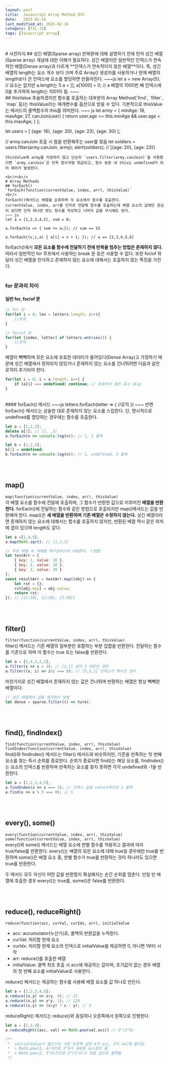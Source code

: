 ```yaml
---
layout: post
title:  Javascript Array Method 정리
date:   2025-02-16
last_modified_at: 2025-02-16
category: [TIL-JS]
tags: [Javascript array]
---
```

<br/>
# 사전지식 
## 성긴 배열(Sparse array)
반복문에 대해 설명하기 전에 먼저 성긴 배열(Sparse array) 개념에 대한 이해가 필요하다. 성긴 배열이란 일반적인 인덱스가 연속적인 배열(Dense array)과 다르게 **인덱스가 연속적이지 않은 배열**이다. 즉, 성긴 배열의 length는 요소 개수 보다 크며 주로 Array() 생성자를 사용하거나 현재 배열의 length보다 큰 인덱스에 요소를 할당하면 만들어진다.
~~~js
let a = new Array(5); // 요소는 없지만 a.length는 5
a = [];
a[1000] = 0; // a 배열의 1000번 째 인덱스에 0을 추가하여 length는 1001이 됨.
~~~
<br/>
## thisValue
후술하겠지만 함수를 호출하는 대부분의 Array Method(`find`, `filter`, `map` 등)는 thisValue라는 매개변수를 옵션으로 받을 수 있다. 기본적으로 thisValue는 메서드의 콜백함수의 this를 의미한다.
~~~ js
let army = {
	minAge: 18,
	maxAge: 27,
	canJoin(user) {
		return user.age >= this.minAge && user.age < this.maxAge;
	}
};

let users = [
	{age: 16},
	{age: 20},
	{age: 23},
	{age: 30}
];

// army.canJoin 호출 시 참을 반환해주는 user를 찾음
let soldiers = users.filter(army.canJoin, army);
alert(soldiers); // [{age: 20}, {age: 23}]
~~~
thisValue에 army를 지정하지 않고 단순히 `users.filter(army.canJoin)`을 사용했다면 `army.canJoin`은 단독 함수처럼 취급되고, 함수 본문 내 this는 undefined가 되어 에러가 발생한다.

<br/><br/>
# Array Methods
## forEach()
`forEach(function(currentValue, index, arr), thisValue)`
<br/>
forEach()메서드는 배열을 순회하며 각 요소에서 함수를 호출한다. 
currentValue, index, arr를 인자로 전달해 함수를 호출하는데 배열 요소의 값에만 관심이 있다면 인자 하나만 받는 함수를 작성하고 나머지 값을 무시해도 된다.
~~~ js
let a = [1,2,3,4,5], sum = 0;

a.forEach(e => { sum += a;}); // sum == 15

a.forEach((v,i,a) { a[i] = v + 1; }); // a == [2,3,4,5,6]
~~~
forEach()에서 **모든 요소를 함수에 전달하기 전에 반복을 멈추는 방법은 존재하지 않다.** 따라서 일반적인 for 루프에서 사용하는 break 문 등은 사용할 수 없다.
또한 for/of 와 달리 성긴 배열을 인식하고 존재하지 않는 요소에 대해서는 호출하지 않는 특징을 가진다.
<br/><br/>
### for 문과의 차이
#### 일반 for, for/of 문
~~~ js
// for 문
for(let i = 0; len = letters.length; i++){
	//로직
}

// for/of 문
for(let [index, letter] of letters.entries()) {
	//로직
}
~~~
배열이 빽빽하며 모든 요소에 유효한 데이터가 들어있다(Dense Array)고 가정하기 때문에 성긴 배열에서 정의되지 않았거나 존재하지 않는 요소를 건너뛰려면 다음과 같은 로직이 추가되야 한다.

~~~js
for(let i = 0; i < a.length; i++) {
	if (a[i] === undefined) continue; // 유효하지 않은 요소 skip
}
~~~
<br/>
#### forEach() 메서드
~~~js 
letters.forEach(letter => {
	//로직
})
~~~
반면 forEach() 메서드는 상술한 대로 존재하지 않는 요소를 스킵한다. 단, 명시적으로 undefined를 할당하는 경우에는 함수를 호출한다. 

~~~ js
let a = [1,2,3];
delete a[1]; // [1, ,3]
a.forEach(n => console.log(n)); // 1, 3 출력

let b = [1,2,3];
b[1] = undefined;
b.forEach(n => console.log(n)); // 1, undefined, 3 출력
~~~

<br/><br/>
## map()
`map(function(currentValue, index, arr), thisValue)`
<br/>
각 배열 요소를 함수에 전달에 호출하며, 그 함수가 반환한 값으로 이루어진 **배열을 반환한다.** 
forEach()에 전달하는 함수와 같은 방법으로 호출되지만 map()메서드는 값을 반환해야 한다.
map()은 **새 배열을 반환하며 기존 배열은 수정하지 않는다.** 성긴 배열이라면 존재하지 않는 요소에 대해서는 함수를 호출하지 않지만, 반환된 배열 역시 같은 위치에 갭이 있으며 length도 같다.
~~~ js
let a =[1,4,9];
a.map(Math.sqrt); // [1,2,3]

// 주로 배열 속 객체를 재구성하는데 사용한다. (경험)
let testArr = [
	{ key: 1, value: 10 },
	{ key: 2, value: 20 },
	{ key: 3, value: 30 }
];
const resultArr = testArr.map((obj) => {
	let rst = {};
	rst[obj.key] = obj.value;
	return rst;
}); // [{1:10}, {2:20}, {3:30}]
~~~

<br/><br/>
## filter()
`filter(function(currentValue, index, arr), thisValue)`
<br/>
filter() 메서드는 기존 배열의 일부분만 포함하는 부분 집합을 반환한다. 전달하는 함수를 기준으로 하며 이 함수는 true 또는 false를 반환한다. 

~~~ js
let a = [5,4,3,2,1];
a.filter(x => x < 3); // [2,1] 값이 3 미만인 경우
a.filter((x, i) => i%2 === 0); // [5,3,1] 인덱스가 짝수인 경우
~~~

마찬가지로 성긴 배열에서 존재하지 않는 값은 건너뛰며 반환하는 배열은 항상 빽빽한 배열이다.

~~~ js
// 성긴 배열에서 갭을 제거하는 방법
let dense = sparse.filter(() => ture);
~~~

<br/><br/>
## find(), findIndex()
`find(function(currentValue, index, arr), thisValue)`
<br/>
`findIndex(function(currentValue, index, arr), thisValue)`
<br/>
find()와 findIndex() 메서드는 filter() 메서드와 비슷하지만, 기준을 만족하는 첫 번째 요소를 찾는 즉시 순회를 종료한다. 순회가 종료되면 find()는 해당 요소를, findIndex()는 요소의 인덱스를 반환하며 만족하는 요소를 찾지 못하면 각각 undefined와 -1을 반환한다.

~~~ js
let a = [1,2,3,4,5];
a.findIndex(x => x === 3); // 인덱스 값을 return하므로 2 출력
a.find(x => x % 5 === 0); // 5
~~~

<br/><br/>
## every(), some()
`every(function(currentValue, index, arr), thisValue)`
<br/>
`some(function(currentValue, index, arr), thisValue)`
<br/>
every()와 some() 메서드는 배열 요소에 판별 함수를 적용하고 결과에 따라 true/false를 반환한다. every()는 배열의 모든 요소에 대해 true일 경우에만 true를 반환하며 some()은 배열 요소 중, 판별 함수가 true를 반환하는 것이 하나라도 있으면 true를 반환한다.

두 메서드 모두 자신이 어떤 값을 반환할지 확실해지는 순간 순회를 멈춘다. 
만일 빈 배열에 호출한 경우 every()는 true를, some()은 false를 반환한다.

<br/><br/>
## reduce(), reduceRight()
`reduce(function(acc, curVal, curIdx, arr), initialValue`
* acc: accumulator(누산기)로, 콜백의 반환값을 누적한다. 
* curVal: 처리할 현재 요소
* curIdx: 처리할 현재 요소의 인덱스로 initialValue를 제공하면 0, 아니면 1부터 시작
* arr: reduce()를 호출한 배열
* initialValue: 콜백 최초 호출 시 acc에 제공하는 값이며, 초기값이 없는 경우 배열의 첫 번째 요소를 initialValue로 사용한다.

reduce() 메서드는 제공하는 함수를 사용해 배열 요소를 값 하나로 만든다.
~~~ js
let a = [1,2,3,4,5];
a.reduce((x,y) => x+y, 0); // 15
a.reduce((x,y) => x*y, 1); // 120
a.reduce((x,y) => (x>y) ? x : y); // 5 
~~~

reduceRight() 메서드는 reduce()와 동일하나 오른쪽에서 왼쪽으로 진행한다.
~~~ js
let a = [2,3,4];
a.reduceRight((acc, val) => Math.pow(val,acc)) // 2^(3^4)

/**
 *  initialValue가 없으므로 가장 오른쪽 값인 4가 acc, 3이 val에 들어감
 *  > Math.pow(3, 4)이므로 3^4가 새로운 acc값이 됨
 *  > Math.pow(2, 3^4)이므로 2^(3^4)가 최종 값으로 출력됨
 */
~~~


